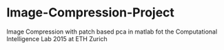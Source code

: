 # Image-Compression-Project
Image Compression with patch based pca in matlab fot the Computational Intelligence Lab 2015 at ETH Zurich
